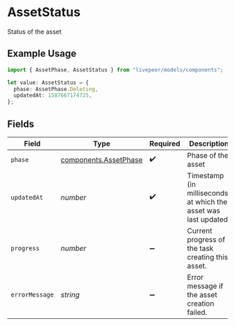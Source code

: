 # AssetStatus

Status of the asset

## Example Usage

```typescript
import { AssetPhase, AssetStatus } from "livepeer/models/components";

let value: AssetStatus = {
  phase: AssetPhase.Deleting,
  updatedAt: 1587667174725,
};
```

## Fields

| Field                                                           | Type                                                            | Required                                                        | Description                                                     | Example                                                         |
| --------------------------------------------------------------- | --------------------------------------------------------------- | --------------------------------------------------------------- | --------------------------------------------------------------- | --------------------------------------------------------------- |
| `phase`                                                         | [components.AssetPhase](../../models/components/assetphase.md)  | :heavy_check_mark:                                              | Phase of the asset                                              |                                                                 |
| `updatedAt`                                                     | *number*                                                        | :heavy_check_mark:                                              | Timestamp (in milliseconds) at which the asset was last updated | 1587667174725                                                   |
| `progress`                                                      | *number*                                                        | :heavy_minus_sign:                                              | Current progress of the task creating this asset.               |                                                                 |
| `errorMessage`                                                  | *string*                                                        | :heavy_minus_sign:                                              | Error message if the asset creation failed.                     |                                                                 |
